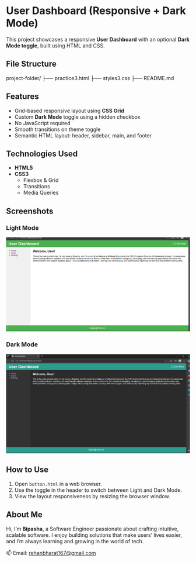 #  User Dashboard (Responsive + Dark Mode)

This project showcases a responsive **User Dashboard** with an optional **Dark Mode toggle**, built using HTML and CSS.


##  File Structure
project-folder/
├── practice3.html
├── styles3.css
├── README.md


##  Features

- Grid-based responsive layout using **CSS Grid**
- Custom **Dark Mode** toggle using a hidden checkbox
- No JavaScript required
- Smooth transitions on theme toggle
- Semantic HTML layout: header, sidebar, main, and footer



## Technologies Used

- **HTML5**
- **CSS3**
  - Flexbox & Grid
  - Transitions
  - Media Queries

## Screenshots

###  Light Mode
![Light Mode](Screenshot%202025-07-30%20115032.png)

###  Dark Mode
![Dark Mode](Screenshot%202025-07-30%20115100.png)





## How to Use

1. Open `button.html` in a web browser.
2. Use the toggle in the header to switch between Light and Dark Mode.
3. View the layout responsiveness by resizing the browser window.



## About Me

Hi, I’m **Bipasha**, a Software Engineer passionate about crafting intuitive, scalable software. I enjoy building solutions that make users’ lives easier, and I’m always learning and growing in the world of tech.

📫 Email: rehanbharat167@gmail.com


